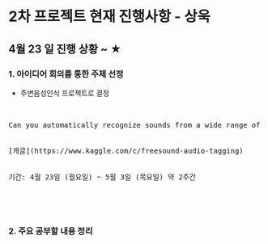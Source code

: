 ﻿# 2차 프로젝트 현재 진행사항 - 상욱

## 4월 23 일 진행 상황 ~ ★

### 1. 아이디어 회의를 통한 주제 선정

-  주변음성인식 프로젝트로 결정
<pre> <br>
Can you automatically recognize sounds from a wide range of real-world environments?
<br>
[캐글](https://www.kaggle.com/c/freesound-audio-tagging)
<br>
기간: 4월 23일 (월요일) ~ 5월 3일 (목요일) 약 2주간
</p>
<br>
</pre>
### 2. 주요 공부할 내용 정리
